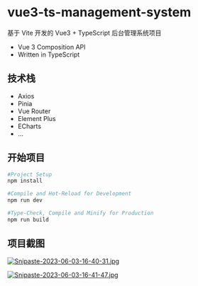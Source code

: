 # vue3-ts-management-system

基于 Vite 开发的 Vue3 + TypeScript 后台管理系统项目

- Vue 3 Composition API
- Written in TypeScript

## 技术栈

- Axios
- Pinia
- Vue Router
- Element Plus
- ECharts
- ...

## 开始项目

```sh
#Project Setup
npm install

#Compile and Hot-Reload for Development
npm run dev

#Type-Check, Compile and Minify for Production
npm run build

```

## 项目截图

[![Snipaste-2023-06-03-16-40-31.jpg](https://i.postimg.cc/JzP0mdDb/Snipaste-2023-06-03-16-40-31.jpg)](https://postimg.cc/5XQbSgm0)

[![Snipaste-2023-06-03-16-41-47.jpg](https://i.postimg.cc/Z5ZvJdfh/Snipaste-2023-06-03-16-41-47.jpg)](https://postimg.cc/ykQ8Pk4f)

